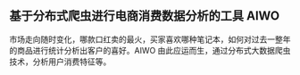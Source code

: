## 基于分布式爬虫进行电商消费数据分析的工具 AIWO 
市场走向随时变化，哪款口红卖的最火，买家喜欢哪种笔记本，如何对过去一整年的商品进行统计分析出客户的喜好。AIWO 由此应运而生，通过分布式大数据爬虫技术，分析用户消费特征等。
